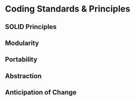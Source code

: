 # Coding Standards & Principles

## SOLID Principles 

###

###

###

###

###

## Modularity

## Portability

## Abstraction

## Anticipation of Change
